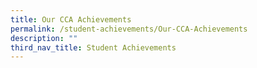```yaml
---
title: Our CCA Achievements
permalink: /student-achievements/Our-CCA-Achievements
description: ""
third_nav_title: Student Achievements
---
```


